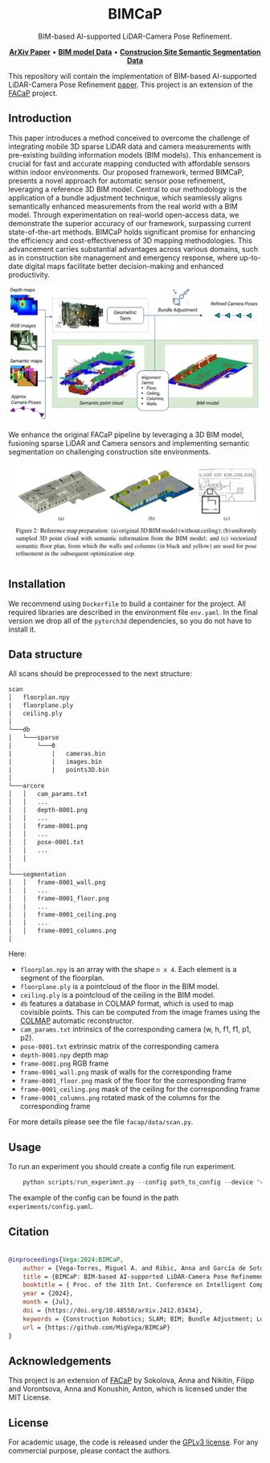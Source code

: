 <h1 align="center" style="border-bottom: none">
    <b>
        BIMCaP 
    </b>	
 </h1>
<p align="center">
 BIM-based AI-supported LiDAR-Camera Pose Refinement.
</p>


 
<p align="center">
    <a href="https://arxiv.org/abs/2412.03434"><b>ArXiv Paper</b></a>  • 
    <a href="https://mediatum.ub.tum.de/1743877"><b>BIM model Data</b></a>  •  
    <a href="https://huggingface.co/erwinqi"><b>Construcion Site Semantic Segmentation Data</b></a>
</p>

This repository will contain the implementation of BIM-based AI-supported LiDAR-Camera Pose Refinement [paper](https://mediatum.ub.tum.de/node?id=1748534).
This project is an extension of the [FACaP](https://github.com/SamsungLabs/FACaP) project.

## Introduction

This paper introduces a method conceived to overcome the challenge of integrating mobile 3D sparse LiDAR data and camera measurements with pre-existing building information models (BIM models). This enhancement is crucial for fast and accurate mapping conducted with affordable sensors within indoor environments. 
Our proposed framework, termed BIMCaP, presents a novel approach for automatic sensor pose refinement, leveraging a reference 3D BIM model. 
Central to our methodology is the application of a bundle adjustment technique, which seamlessly aligns semantically enhanced measurements from the real world with a BIM model. 
Through experimentation on real-world open-access data, we demonstrate the superior accuracy of our framework, surpassing current state-of-the-art methods. 
BIMCaP holds significant promise for enhancing the efficiency and cost-effectiveness of 3D mapping methodologies. 
This advancement carries substantial advantages across various domains, such as in construction site management and emergency response, where up-to-date digital maps facilitate better decision-making and enhanced productivity.

![](imgs/BIMCaP_v2.png)

We enhance the original FACaP pipeline by leveraging a 3D BIM model, fusioning sparse LiDAR and Camera sensors and implementing semantic segmentation on challenging construction site environments.

![](imgs/bimfloor.png)



## Installation

We recommend using `Dockerfile` to build a container for the project. 
All required libraries are described in the environment file `env.yaml`. In the final version
we drop all of the `pytorch3d` dependencies, so you do not have to install it. 

## Data structure
All scans should be preprocessed to the next structure:
```
scan
│   floorplan.npy
|   floorplane.ply
|   ceiling.ply
│   
└───db
│   └───sparse
│       └───0
|           |   cameras.bin
|           |   images.bin
|           |   points3D.bin
│
└───arcore
│   │   cam_params.txt
│   │   ...
│   │   depth-0001.png
│   │   ...
│   │   frame-0001.png
│   │   ...
│   │   pose-0001.txt
│   │   ...
│   │
│
└───segmentation
│   │   frame-0001_wall.png
│   │   ...
│   │   frame-0001_floor.png
│   │   ...
│   │   frame-0001_ceiling.png
│   │   ...
│   │   frame-0001_columns.png
│  

```

Here:
- `floorplan.npy` is an array with the shape `n x 4`. Each element is a segment of the floorplan.
- `floorplane.ply` is a pointcloud of the floor in the BIM model.
- `ceiling.ply` is a pointcloud of the ceiling in the BIM model.
- `db` features a database in COLMAP format, which is used to map covisible points. This can be computed from the image frames using the [COLMAP](https://colmap.github.io/cli.html) automatic reconstructor.
- `cam_params.txt` intrinsics of the corresponding camera (w, h, f1, f1, p1, p2).
- `pose-0001.txt` extrinsic matrix of the corresponding camera
- `depth-0001.npy` depth map
- `frame-0001.png` RGB frame
- `frame-0001_wall.png` mask of walls for the corresponding frame
- `frame-0001_floor.png` mask of the floor for the corresponding frame
- `frame-0001_ceiling.png` mask of the ceiling for the corresponding frame
- `frame-0001_columns.png` rotated mask of the columns for the corresponding frame


For more details please see the file `facap/data/scan.py`. 

## Usage

To run an experiment you should create a config file run experiment. 

```python
    python scripts/run_experimnt.py --config path_to_config --device "cuda:0"
```

The example of the config can be found in the path `experiments/config.yaml`.

## Citation

```BibTeX

@inproceedings{Vega:2024:BIMCaP,
	author = {Vega-Torres, Miguel A. and Ribic, Anna and García de Soto, Borja and Borrmann, André},
	title = {BIMCaP: BIM-based AI-supported LiDAR-Camera Pose Refinement},
	booktitle = { Proc. of the 31th Int. Conference on Intelligent Computing in Engineering (EG-ICE)},
	year = {2024},
	month = {Jul},
	doi = {https://doi.org/10.48550/arXiv.2412.03434},
	keywords = {Construction Robotics; SLAM; BIM; Bundle Adjustment; Long-term Mapping},
	url = {https://github.com/MigVega/BIMCaP}
}

```

## Acknowledgements
This project is an extension of [FACaP](https://github.com/SamsungLabs/FACaP) by Sokolova, Anna and Nikitin, Filipp and Vorontsova, Anna and Konushin, Anton, which is licensed under the MIT License.

## License
For academic usage, the code is released under the [GPLv3 license](https://www.gnu.org/licenses/gpl-3.0.en.html). For any commercial purpose, please contact the authors.
